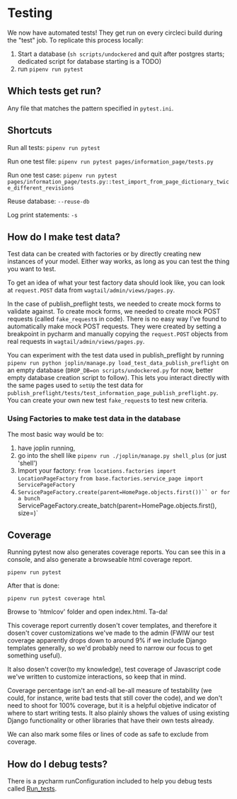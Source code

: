 # Testing

We now have automated tests! They get run on every circleci build during the "test" job. To replicate this process locally:

1. Start a database (`sh scripts/undockered` and quit after postgres starts; dedicated script for database starting is a TODO)
2. run `pipenv run pytest`

## Which tests get run?

Any file that matches the pattern specified in `pytest.ini`.

## Shortcuts

Run all tests:
`pipenv run pytest`

Run one test file:
`pipenv run pytest pages/information_page/tests.py`

Run one test case:
`pipenv run pytest pages/information_page/tests.py::test_import_from_page_dictionary_twice_different_revisions`

Reuse database:
`--reuse-db`

Log print statements:
`-s`

## How do I make test data?

Test data can be created with factories or by directly creating new instances of your model. Either way works, as long as you can test the thing you want to test.

To get an idea of what your test factory data should look like, you can look at `request.POST` data from `wagtail/admin/views/pages.py`.

In the case of publish_preflight tests, we needed to create mock forms to validate against. To create mock forms, we needed to create mock POST requests (called `fake_request`s in code). There is no easy way I've found to automatically make mock POST requests. They were created by setting a breakpoint in pycharm and manually copying the `request.POST` objects from real requests in `wagtail/admin/views/pages.py`.

You can experiment with the test data used in publish_preflight by running `pipenv run python joplin/manage.py load_test_data_publish_preflight` on an empty database (`DROP_DB=on scripts/undockered.py` for now, better empty database creation script to follow). This lets you interact directly with the same pages used to `setUp` the test data for `publish_preflight/tests/test_information_page_publish_preflight.py`. You can create your own new test `fake_request`s to test new criteria.

### Using Factories to make test data in the database

The most basic way would be to:
1. have joplin running,
2. go into the shell like
`pipenv run ./joplin/manage.py shell_plus`
(or just 'shell')
3. Import your factory:
`from locations.factories import LocationPageFactory`
`from base.factories.service_page import ServicePageFactory`
4. `ServicePageFactory.create(parent=HomePage.objects.first())``
or for a bunch
`ServicePageFactory.create_batch(parent=HomePage.objects.first(), size=<integer of how ever many you want to make>)`

## Coverage

Running pytest now also generates coverage reports. You can see this in a console, and also generate a browseable html coverage report.

`pipenv run pytest`

 After that is done:

 `pipenv run pytest coverage html`

 Browse to 'htmlcov' folder and open index.html. Ta-da!

 This coverage report currently dosen't cover templates, and therefore it dosen't cover customizations we've made to the admin (FWIW our test coverage apparently drops down to around 9% if we include Django templates generally, so we'd probably need to narrow our focus to get something useful).

 It also dosen't cover(to my knowledge), test coverage of Javascript code we've written to customize interactions, so keep that in mind.

 Coverage percentage isn't an end-all be-all measure of testability (we could, for instance, write bad tests that still cover the code), and we don't need to shoot for 100% coverage, but it is a helpful objetive indicator of where to start writing tests. It also plainly shows the values of using existing Django functionality or other libraries that have their own tests already.

 We can also mark some files or lines of code as safe to exclude from coverage.

## How do I debug tests?

There is a pycharm runConfiguration included to help you debug tests called [Run_tests](./.idea/runConfigurations/Run_tests.xml).
